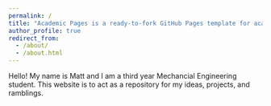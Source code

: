 ```yaml
---
permalink: /
title: "Academic Pages is a ready-to-fork GitHub Pages template for academic personal websites"
author_profile: true
redirect_from: 
  - /about/
  - /about.html
---
```



Hello!
My name is Matt and I am a third year Mechancial Engineering student.
This website is to act as a repository for my ideas, projects, and ramblings.

